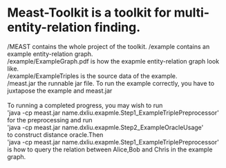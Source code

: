 # Meast-Toolkit is a toolkit for multi-entity-relation finding.
/MEAST contains the whole project of the toolkit.
/example contains an example entity-relation graph.</br>
/example/ExampleGraph.pdf is how the exapmle entity-relation graph look like.</br>
/example/ExampleTriples is the source data of the example.</br>
/meast.jar the runnable jar file. To run the example correctly, you have to juxtapose the example and meast.jar 
</br></br>
To running a completed progress, you may wish to run </br>'java -cp meast.jar name.dxliu.exapmle.Step1_ExampleTriplePreprocessor'</br> for
the preprocessing and run </br>'java -cp meast.jar name.dxliu.exapmle.Step2_ExampleOracleUsage'</br> to construct distance oracle.Then </br>'java -cp meast.jar name.dxliu.exapmle.Step1_ExampleTriplePreprocessor'</br>
is how to query the relation between Alice,Bob and Chris in the example graph.
